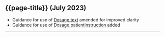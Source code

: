 ## {{page-title}} (July 2023)

- Guidance for use of [Dosage.text](ElementDosage?version=current#text) amended for improved clarity
- Guidance for use of [Dosage.patientInstruction](ElementDosage?version=current#patientInstruction) added

---